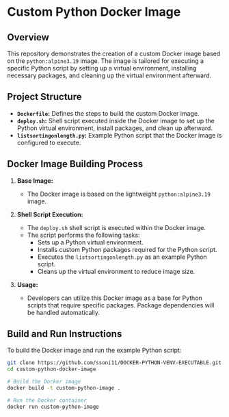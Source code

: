 # Custom Python Docker Image

## Overview

This repository demonstrates the creation of a custom Docker image based on the `python:alpine3.19` image. The image is tailored for executing a specific Python script by setting up a virtual environment, installing necessary packages, and cleaning up the virtual environment afterward.

## Project Structure

- **`Dockerfile`:** Defines the steps to build the custom Docker image.
- **`deploy.sh`:** Shell script executed inside the Docker image to set up the Python virtual environment, install packages, and clean up afterward.
- **`listsortingonlength.py`:** Example Python script that the Docker image is configured to execute.

## Docker Image Building Process

1. **Base Image:**
   - The Docker image is based on the lightweight `python:alpine3.19` image.

2. **Shell Script Execution:**
   - The `deploy.sh` shell script is executed within the Docker image.
   - The script performs the following tasks:
     - Sets up a Python virtual environment.
     - Installs custom Python packages required for the Python script.
     - Executes the `listsortingonlength.py` as an example Python script.
     - Cleans up the virtual environment to reduce image size.

3. **Usage:**
   - Developers can utilize this Docker image as a base for Python scripts that require specific packages. Package dependencies will be handled automatically.

## Build and Run Instructions

To build the Docker image and run the example Python script:

```bash
git clone https://github.com/ssoni11/DOCKER-PYTHON-VENV-EXECUTABLE.git
cd custom-python-docker-image

# Build the Docker image
docker build -t custom-python-image .

# Run the Docker container
docker run custom-python-image
